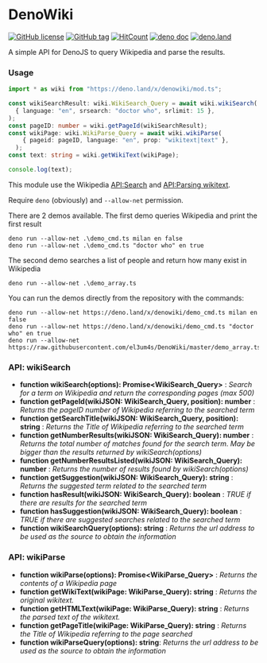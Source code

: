 # DenoWiki

[![GitHub license](https://img.shields.io/github/license/el3um4s/DenoWiki.svg)](https://github.com/el3um4s/DenoWiki/blob/master/LICENSE)
[![GitHub tag](https://img.shields.io/github/tag/el3um4s/DenoWiki.svg)](https://GitHub.com/el3um4s/DenoWiki/tags/)
[![HitCount](http://hits.dwyl.com/el3um4s/DenoWiki.svg)](http://hits.dwyl.com/el3um4s/DenoWiki)
[![deno doc](https://doc.deno.land/badge.svg)](https://doc.deno.land/https/raw.githubusercontent.com/el3um4s/DenoWiki/master/mod.ts)
[![deno.land](https://img.shields.io/badge/deno.land-1.2.0-blue)](https://deno.land/x/denowiki)

A simple API for DenoJS to query Wikipedia and parse the results.

### Usage

```typescript
import * as wiki from "https://deno.land/x/denowiki/mod.ts";

const wikiSearchResult: wiki.WikiSearch_Query = await wiki.wikiSearch(
  { language: "en", srsearch: "doctor who", srlimit: 15 },
);
const pageID: number = wiki.getPageId(wikiSearchResult);
const wikiPage: wiki.WikiParse_Query = await wiki.wikiParse(
    { pageid: pageID, language: "en", prop: "wikitext|text" },
  );
const text: string = wiki.getWikiText(wikiPage);

console.log(text);
```

This module use the Wikipedia [API:Search](https://www.mediawiki.org/wiki/API:Search) and [API:Parsing wikitext](https://www.mediawiki.org/wiki/API:Parsing_wikitext).

Require `deno` (obviously) and `--allow-net` permission.

There are 2 demos available. The first demo queries Wikipedia and print the first result

```
deno run --allow-net .\demo_cmd.ts milan en false
deno run --allow-net .\demo_cmd.ts "doctor who" en true
```

The second demo searches a list of people and return how many exist in Wikipedia

```
deno run --allow-net .\demo_array.ts
```

You can run the demos directly from the repository with the commands:

```
deno run --allow-net https://deno.land/x/denowiki/demo_cmd.ts milan en false
deno run --allow-net https://deno.land/x/denowiki/demo_cmd.ts "doctor who" en true
deno run --allow-net https://raw.githubusercontent.com/el3um4s/DenoWiki/master/demo_array.ts
```

### API: wikiSearch

* **function wikiSearch(options): Promise<WikiSearch_Query>** : _Search for a term on Wikipedia and return the corresponding pages (max 500)_
* **function getPageId(wikiJSON: WikiSearch_Query, position): number** : _Returns the pageID number of Wikipedia referring to the searched term_
* **function getSearchTitle(wikiJSON: WikiSearch_Query, position): string** : _Returns the Title of Wikipedia referring to the searched term_
* **function getNumberResults(wikiJSON: WikiSearch_Query): number** : _Returns the total number of matches found for the search term. May be bigger than the results returned by wikiSearch(options)_
* **function getNumberResultsListed(wikiJSON: WikiSearch_Query): number** : _Returns the number of results found by wikiSearch(options)_
* **function getSuggestion(wikiJSON: WikiSearch_Query): string** : _Returns the suggested term related to the searched term_
* **function hasResult(wikiJSON: WikiSearch_Query): boolean** : _TRUE if there are results for the searched term_
* **function hasSuggestion(wikiJSON: WikiSearch_Query): boolean** : _TRUE if there are suggested searches related to the searched term_
* **function wikiSearchQuery(options): string** : _Returns the url address to be used as the source to obtain the information_

### API: wikiParse

* **function wikiParse(options): Promise<WikiParse_Query>** : _Returns the contents of a Wikipedia page_
* **function getWikiText(wikiPage: WikiParse_Query): string** : _Returns the original wikitext._
* **function getHTMLText(wikiPage: WikiParse_Query): string** : _Returns the parsed text of the wikitext._
* **function getPageTitle(wikiPage: WikiParse_Query): string** : _Returns the Title of Wikipedia referring to the page searched_
* **function wikiParseQuery(options): string**: _Returns the url address to be used as the source to obtain the information_
